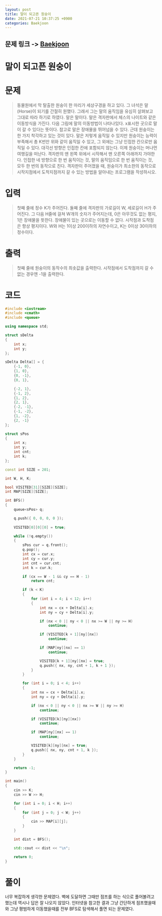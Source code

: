 ```yaml
---
layout: post
title: 말이 되고픈 원숭이
date: 2021-07-21 10:37:25 +0900
categories: Baekjoon
---
```


## 문제 링크 -> [Baekjoon](https://www.acmicpc.net/problem/1600)
# 말이 되고픈 원숭이

# 문제
> 동물원에서 막 탈출한 원숭이 한 마리가 세상구경을 하고 있다. 그 녀석은 말(Horse)이 되기를 간절히 원했다. 그래서 그는 말의 움직임을 유심히 살펴보고 그대로 따라 하기로 하였다. 말은 말이다. 말은 격자판에서 체스의 나이트와 같은 이동방식을 가진다. 다음 그림에 말의 이동방법이 나타나있다. x표시한 곳으로 말이 갈 수 있다는 뜻이다. 참고로 말은 장애물을 뛰어넘을 수 있다. 근데 원숭이는 한 가지 착각하고 있는 것이 있다. 말은 저렇게 움직일 수 있지만 원숭이는 능력이 부족해서 총 K번만 위와 같이 움직일 수 있고, 그 외에는 그냥 인접한 칸으로만 움직일 수 있다. 대각선 방향은 인접한 칸에 포함되지 않는다. 이제 원숭이는 머나먼 여행길을 떠난다. 격자판의 맨 왼쪽 위에서 시작해서 맨 오른쪽 아래까지 가야한다. 인접한 네 방향으로 한 번 움직이는 것, 말의 움직임으로 한 번 움직이는 것, 모두 한 번의 동작으로 친다. 격자판이 주어졌을 때, 원숭이가 최소한의 동작으로 시작지점에서 도착지점까지 갈 수 있는 방법을 알아내는 프로그램을 작성하시오.

# 입력
> 첫째 줄에 정수 K가 주어진다. 둘째 줄에 격자판의 가로길이 W, 세로길이 H가 주어진다. 그 다음 H줄에 걸쳐 W개의 숫자가 주어지는데, 0은 아무것도 없는 평지, 1은 장애물을 뜻한다. 장애물이 있는 곳으로는 이동할 수 없다. 시작점과 도착점은 항상 평지이다. W와 H는 1이상 200이하의 자연수이고, K는 0이상 30이하의 정수이다.

# 출력
> 첫째 줄에 원숭이의 동작수의 최솟값을 출력한다. 시작점에서 도착점까지 갈 수 없는 경우엔 -1을 출력한다.

# 코드
```c++
#include <iostream>
#include <cmath>
#include <queue>

using namespace std;

struct sDelta
{
	int x;
	int y;
};

sDelta Delta[] = {
	{-1, 0},
	{1, 0},
	{0, -1},
	{0, 1},

	{-2, 1},
	{-1, 2},
	{1, 2},
	{2, 1},
	{-2, -1},
	{-1, -2},
	{1, -2},
	{2, -1}
};

struct sPos
{
	int x;
	int y;
	int cnt;
	int k;
};

const int SIZE = 201;

int W, H, K;

bool VISITED[31][SIZE][SIZE];
int MAP[SIZE][SIZE];

int BFS()
{
	queue<sPos> q;

	q.push({ 0, 0, 0, 0 });
	
	VISITED[0][0][0] = true;

	while (!q.empty())
	{
		sPos cur = q.front();
		q.pop();
		int cx = cur.x;
		int cy = cur.y;
		int cnt = cur.cnt;
		int k = cur.k;

		if (cx == W - 1 && cy == H - 1)
			return cnt;

		if (k < K)
		{
			for (int i = 4; i < 12; i++)
			{
				int nx = cx + Delta[i].x;
				int ny = cy + Delta[i].y;

				if (nx < 0 || ny < 0 || nx >= W || ny >= H)
					continue;

				if (VISITED[k + 1][ny][nx])
					continue;

				if (MAP[ny][nx] == 1)
					continue;

				VISITED[k + 1][ny][nx] = true;
				q.push({ nx, ny, cnt + 1, k + 1 });
			}
		}

		for (int i = 0; i < 4; i++)
		{
			int nx = cx + Delta[i].x;
			int ny = cy + Delta[i].y;

			if (nx < 0 || ny < 0 || nx >= W || ny >= H)
				continue;

			if (VISITED[k][ny][nx])
				continue;

			if (MAP[ny][nx] == 1)
				continue;

			VISITED[k][ny][nx] = true;
			q.push({ nx, ny, cnt + 1, k });
		}
	}

	return -1;
}

int main()
{
	cin >> K;
	cin >> W >> H;

	for (int i = 0; i < H; i++)
	{
		for (int j = 0; j < W; j++)
		{
			cin >> MAP[i][j];
		}
	}

	int dist = BFS();

	std::cout << dist << "\n";

	return 0;
}
```

# 풀이
너무 복잡하게 생각한 문제였다. 벽에 도달하면 그때만 점프를 하는 식으로 풀어볼려고 했는데 역시나 답은 잘 나오지 않았다. 인터넷을 참고한 결과 그냥 간단하게 점프했을때와 그냥 평범하게 이동했을때를 전부 BFS로 탐색해서 풀면 되는 문제였다.